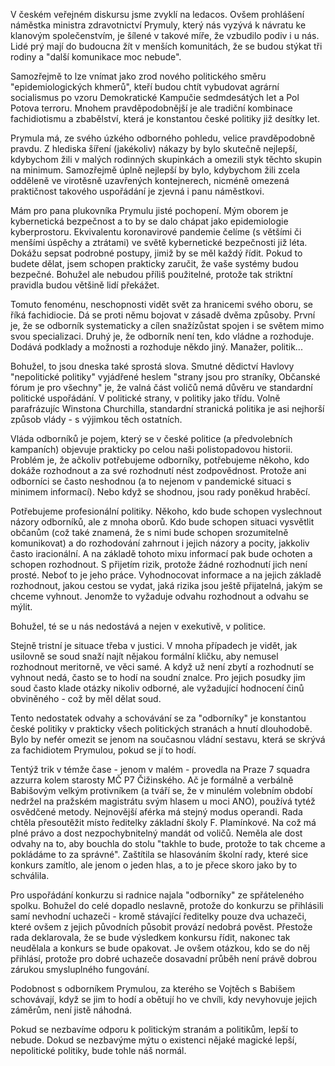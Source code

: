<!-- dcterms:title = Vláda zbabělců a fachidiotů -->
<!-- dcterms:abstract = V českém veřejném diskursu jsme zvyklí na ledacos. Ovšem prohlášení náměstka ministra zdravotnictví Prymuly, který nás vyzývá k návratu ke klanovým společenstvím, je šílené v takové míře, že vzbudilo podiv i u nás. Lidé prý mají do budoucna žít v menších komunitách, že se budou stýkat tři rodiny a "další komunikace moc nebude". Dokud se nevzdáme havlovského mýtu "nepolitické politiky", lepší to nebude. -->
<!-- dcterms:creator = Michal Altair Valášek -->
<!-- x4w:coverUrl = /cover-pictures/20200511-fachidioti.jpg -->
<!-- x4w:coverCredits = Alexandra Lee (@alex_hy) via Unsplash.com -->
<!-- x4w:pictureUrl = /perex-pictures/20200511-fachidioti.jpg -->
<!-- x4w:pictureWidth = 150 -->
<!-- x4w:pictureHeight = 150 -->
<!-- x4w:category = Politika -->
<!-- dcterms:dateAccepted = 2020-05-11 -->

V českém veřejném diskursu jsme zvyklí na ledacos. Ovšem prohlášení náměstka ministra zdravotnictví Prymuly, který nás vyzývá k návratu ke klanovým společenstvím, je šílené v takové míře, že vzbudilo podiv i u nás. Lidé prý mají do budoucna žít v menších komunitách, že se budou stýkat tři rodiny a "další komunikace moc nebude". 

Samozřejmě to lze vnímat jako zrod nového politického směru "epidemiologických khmerů", kteří budou chtít vybudovat agrární socialismus po vzoru Demokratické Kampučie sedmdesátých let a Pol Potova terroru. Mnohem pravděpodobnější je ale tradiční kombinace fachidiotismu a zbabělství, která je konstantou české politiky již desítky let.

Prymula má, ze svého úzkého odborného pohledu, velice pravděpodobně pravdu. Z hlediska šíření (jakékoliv) nákazy by bylo skutečně nejlepší, kdybychom žili v malých rodinných skupinkách a omezili styk těchto skupin na minimum. Samozřejmě úplně nejlepší by bylo, kdybychom žili zcela odděleně ve virotěsně uzavřených kontejnerech, nicméně omezená praktičnost takového uspořádání je zjevná i panu náměstkovi.

Mám pro pana plukovníka Prymulu jisté pochopení. Mým oborem je kybernetická bezpečnost a to by se dalo chápat jako epidemiologie kyberprostoru. Ekvivalentu koronavirové pandemie čelíme (s většími či menšími úspěchy a ztrátami) ve světě kybernetické bezpečnosti již léta. Dokážu sepsat podrobné postupy, jimiž by se měl každý řídit. Pokud to budete dělat, jsem schopen prakticky zaručit, že vaše systémy budou bezpečné. Bohužel ale nebudou příliš použitelné, protože tak striktní pravidla budou většině lidí překážet.

Tomuto fenoménu, neschopnosti vidět svět za hranicemi svého oboru, se říká fachidiocie. Dá se proti němu bojovat v zásadě dvěma způsoby. První je, že se odborník systematicky a cílen snažízůstat spojen i se světem mimo svou specializaci. Druhý je, že odborník není ten, kdo vládne a rozhoduje. Dodává podklady a možnosti a rozhoduje někdo jiný. Manažer, politik...

Bohužel, to jsou dneska také sprostá slova. Smutné dědictví Havlovy "nepolitické politiky" vyjádřené heslem "strany jsou pro straníky, Občanské fórum je pro všechny" je, že valná část voličů nemá důvěru ve standardní politické uspořádání. V politické strany, v politiky jako třídu. Volně parafrázujíc Winstona Churchilla, standardní stranická politika je asi nejhorší způsob vlády - s výjimkou těch ostatních.

Vláda odborníků je pojem, který se v české politice (a předvolebních kampaních) objevuje prakticky po celou naši polistopadovou historii. Problém je, že ačkoliv potřebujeme odborníky, potřebujeme někoho, kdo dokáže rozhodnout a za své rozhodnutí nést zodpovědnost. Protože ani odborníci se často neshodnou (a to nejenom v pandemické situaci s minimem informací). Nebo když se shodnou, jsou rady poněkud hraběcí.

Potřebujeme profesionální politiky. Někoho, kdo bude schopen vyslechnout názory odborníků, ale z mnoha oborů. Kdo bude schopen situaci vysvětlit občanům (což také znamená, že s nimi bude schopen srozumitelně komunikovat) a do rozhodování zahrnout i jejich názory a pocity, jakkoliv často iracionální. A na základě tohoto mixu informací pak bude ochoten a schopen rozhodnout. S přijetím rizik, protože žádné rozhodnutí jich není prosté. Neboť to je jeho práce. Vyhodnocovat informace a na jejich základě rozhodnout, jakou cestou se vydat, jaká rizika jsou ještě přijatelná, jakým se chceme vyhnout. Jenomže to vyžaduje odvahu rozhodnout a odvahu se mýlit.

Bohužel, té se u nás nedostává a nejen v exekutivě, v politice.

Stejně tristní je situace třeba v justici. V mnoha případech je vidět, jak usilovně se soud snaží najít nějakou formální kličku, aby nemusel rozhodnout meritorně, ve věci samé. A když už není zbytí a rozhodnutí se vyhnout nedá, často se to hodí na soudní znalce. Pro jejich posudky jim soud často klade otázky nikoliv odborné, ale vyžadující hodnocení činů obviněného - což by měl dělat soud.

Tento nedostatek odvahy a schovávání se za "odborníky" je konstantou české politiky v prakticky všech politických stranách a hnutí dlouhodobě. Bylo by nefér omezit se jenom na současnou vládní sestavu, která se skrývá za fachidiotem Prymulou, pokud se jí to hodí.

Tentýž trik v témže čase - jenom v malém - provedla na Praze 7 squadra azzurra kolem starosty MČ P7 Čižinského. Ač je formálně a verbálně Babišovým velkým protivníkem (a tváří se, že v minulém volebním období nedržel na pražském magistrátu svým hlasem u moci ANO), používá tytéž osvědčené metody. Nejnovější aférka má stejný modus operandi. Rada chtěla přesoutěžit místo ředitelky základní školy F. Plamínkové. Na což má plné právo a dost nezpochybnitelný mandát od voličů. Neměla ale dost odvahy na to, aby bouchla do stolu "takhle to bude, protože to tak chceme a pokládáme to za správné". Zaštítila se hlasováním školní rady, které sice konkurs zamítlo, ale jenom o jeden hlas, a to je přece skoro jako by to schválila.

Pro uspořádání konkurzu si radnice najala "odborníky" ze spřáteleného spolku. Bohužel do celé dopadlo neslavně, protože do konkurzu se přihlásili samí nevhodní uchazeči - kromě stávající ředitelky pouze dva uchazeči, které ovšem z jejich původních působit provází nedobrá pověst. Přestože rada deklarovala, že se bude výsledkem konkursu řídit, nakonec tak neudělala a konkurs se bude opakovat. Je ovšem otázkou, kdo se do něj přihlásí, protože pro dobré uchazeče dosavadní průběh není právě dobrou zárukou smysluplného fungování.

Podobnost s odborníkem Prymulou, za kterého se Vojtěch s Babišem schovávají, když se jim to hodí a obětují ho ve chvíli, kdy nevyhovuje jejich záměrům, není jistě náhodná.

Pokud se nezbavíme odporu k politickým stranám a politikům, lepší to nebude. Dokud se nezbavýme mýtu o existenci nějaké magické lepší, nepolitické politiky, bude tohle náš normál.
